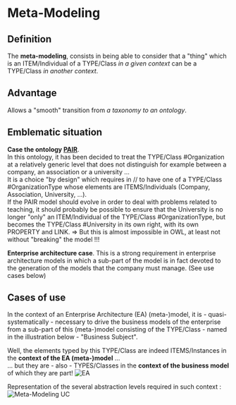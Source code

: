 Meta-Modeling
==

Definition
-
The __meta-modeling__, consists in being able to consider that a "thing" which is an ITEM/Individual of a TYPE/Class _in a given context_ can be a TYPE/Class _in another context_.  

Advantage
-
Allows a "smooth" transition from _a taxonomy to an ontology_.

Emblematic situation
-
__Case the ontology <a href="http://virtual-assembly.org/ontologies/pair/index-fr.html">PAIR</a>__.  
In this ontology, it has been decided to treat the TYPE/Class #Organization at a relatively generic level that does not distinguish for example between a company, an association or a university ...  
It is a choice "by design" which requires in // to have one of a TYPE/Class #OrganizationType whose elements are ITEMS/Individuals (Company, Association, University, ...).  
If the PAIR model should evolve in order to deal with problems related to teaching, it should probably be possible to ensure that the University is no longer "only" an ITEM/Individual of the TYPE/Class #OrganizationType, but becomes the TYPE/Class #University in its own right, with its own PROPERTY and LINK.
=> But this is almost impossible in OWL, at least not without "breaking" the model !!!

__Enterprise architecture case__. 
This is a strong requirement in enterprise architecture models in which a sub-part of the model is in fact devoted to the generation of the models that the company must manage. (See use cases below)

Cases of use
-
In the context of an Enterprise Architecture (EA) (meta-)model, it is - quasi-systematically - necessary to drive the business models of the enterprise from a sub-part of this (meta-)model consisting of the TYPE/Class - named in the illustration below - "Business Subject".

Well, the elements typed by this TYPE/Class are indeed ITEMS/Instances in the __context of the EA (meta-)model__ ...   
... but they are - also - TYPES/Classes in the __context of the business model__ of which they are part!
![EA](https://github.com/iPlumb3r/KeQuarks/blob/master/images/Meta-Modeling_EA.png)

Representation of the several abstraction levels required in such context :
![Meta-Modeling UC](https://github.com/iPlumb3r/SEAMLESS/blob/master/Images/UC_Meta-Modeling_2020-04-03.jpg)

